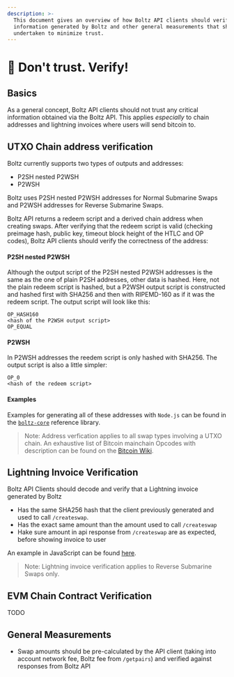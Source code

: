 ```yaml
---
description: >-
  This document gives an overview of how Boltz API clients should verify
  information generated by Boltz and other general measurements that should be
  undertaken to minimize trust.
---
```


# 🚫 Don't trust. Verify!

## Basics

As a general concept, Boltz API clients should not trust any critical information obtained via the Boltz API. This applies _especially_ to chain addresses and lightning invoices where users will send bitcoin to.

## UTXO Chain address verification

Boltz currently supports two types of outputs and addresses:

* P2SH nested P2WSH
* P2WSH

Boltz uses P2SH nested P2WSH addresses for Normal Submarine Swaps and P2WSH addresses for Reverse Submarine Swaps.

Boltz API returns a redeem script and a derived chain address when creating swaps. After verifying that the redeem script is valid (checking preimage hash, public key, timeout block height of the HTLC and OP codes), Boltz API clients should verify the correctness of the address:

#### P2SH nested P2WSH

Although the output script of the P2SH nested P2WSH addresses is the same as the one of plain P2SH addresses, other data is hashed. Here, not the plain redeem script is hashed, but a P2WSH output script is constructed and hashed first with SHA256 and then with RIPEMD-160 as if it was the redeem script. The output script will look like this:

```
OP_HASH160
<hash of the P2WSH output script>
OP_EQUAL
```

#### P2WSH

In P2WSH addresses the reedem script is only hashed with SHA256. The output script is also a little simpler:

```
OP_0
<hash of the redeem script>
```

#### Examples

Examples for generating all of these addresses with `Node.js` can be found in the [`boltz-core`](https://github.com/BoltzExchange/boltz-core/blob/master/lib/swap/Scripts.ts) reference library.

> Note: Address verfication applies to all swap types involving a UTXO chain. An exhaustive list of Bitcoin mainchain Opcodes with description can be found on the [Bitcoin Wiki](https://en.bitcoin.it/wiki/Script).

## Lightning Invoice Verification

Boltz API Clients should decode and verify that a Lightning invoice generated by Boltz

* Has the same SHA256 hash that the client previously generated and used to call `/createswap`.
* Has the exact same amount than the amount used to call `/createswap`
* Hake sure amount in api response from `/createswap` are as expected, before showing invoice to user

An example in JavaScript can be found [here](https://github.com/BoltzExchange/boltz-web-app/blob/main/src/utils/validation.js).

> Note: Lightning invoice verification applies to Reverse Submarine Swaps only.

## EVM Chain Contract Verification

TODO

## General Measurements

* Swap amounts should be pre-calculated by the API client (taking into account network fee, Boltz fee from `/getpairs`) and verified against responses from Boltz API
